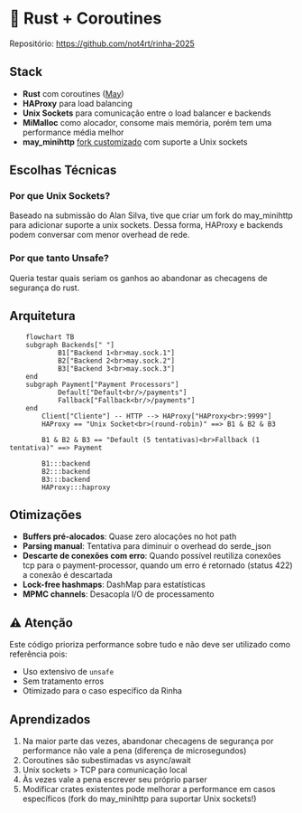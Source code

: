 # 🦀 Rust + Coroutines
Repositório: https://github.com/not4rt/rinha-2025

## Stack

- **Rust** com coroutines ([May](https://github.com/Xudong-Huang/may))
- **HAProxy** para load balancing
- **Unix Sockets** para comunicação entre o load balancer e backends
- **MiMalloc** como alocador, consome mais memória, porém tem uma performance média melhor
- **may_minihttp** [fork customizado](https://github.com/not4rt/may_minihttp) com suporte a Unix sockets

## Escolhas Técnicas

### Por que Unix Sockets?
Baseado na submissão do Alan Silva, tive que criar um fork do may_minihttp para adicionar suporte a unix sockets. Dessa forma, HAProxy e backends podem conversar com menor overhead de rede.

### Por que tanto Unsafe?
Queria testar quais seriam os ganhos ao abandonar as checagens de segurança do rust.

## Arquitetura

```mermaid
    flowchart TB
    subgraph Backends[" "]
            B1["Backend 1<br>may.sock.1"]
            B2["Backend 2<br>may.sock.2"]
            B3["Backend 3<br>may.sock.3"]
    end
    subgraph Payment["Payment Processors"]
            Default["Default<br/>/payments"]
            Fallback["Fallback<br/>/payments"]
    end
        Client["Cliente"] -- HTTP --> HAProxy["HAProxy<br>:9999"]
        HAProxy == "Unix Socket<br>(round-robin)" ==> B1 & B2 & B3

        B1 & B2 & B3 == "Default (5 tentativas)<br>Fallback (1 tentativa)" ==> Payment

        B1:::backend
        B2:::backend
        B3:::backend
        HAProxy:::haproxy
```

## Otimizações

- **Buffers pré-alocados**: Quase zero alocações no hot path
- **Parsing manual**: Tentativa para diminuir o overhead do serde_json
- **Descarte de conexões com erro**: Quando possível reutiliza conexões tcp para o payment-processor, quando um erro é retornado (status 422) a conexão é descartada
- **Lock-free hashmaps**: DashMap para estatísticas
- **MPMC channels**: Desacopla I/O de processamento

## ⚠️ Atenção

Este código prioriza performance sobre tudo e não deve ser utilizado como referência pois:
- Uso extensivo de `unsafe`
- Sem tratamento erros
- Otimizado para o caso específico da Rinha

## Aprendizados

1. Na maior parte das vezes, abandonar checagens de segurança por performance não vale a pena (diferença de microsegundos)
2. Coroutines são subestimadas vs async/await
3. Unix sockets > TCP para comunicação local
4. Às vezes vale a pena escrever seu próprio parser
5. Modificar crates existentes pode melhorar a performance em casos específicos (fork do may_minihttp para suportar Unix sockets!)